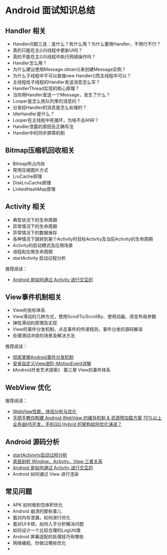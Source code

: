 
# Android 面试知识总结

## Handler 相关

- Handler问题三连：是什么？有什么用？为什么要用Handler，不用行不行？
- 真的只能在主(UI)线程中更新UI吗？
- 真的不能在主(UI)线程中执行网络操作吗？
- Handler怎么用？
- 为什么建议使用Message.obtain()来创建Message实例？
- 为什么子线程中不可以直接new Handler()而主线程中可以？
- 主线程给子线程的Handler发送消息怎么写？
- HandlerThread实现的核心原理？
- 当你用Handler发送一个Message，发生了什么？
- Looper是怎么拣队列里的消息的？
- 分发给Handler的消息是怎么处理的？
- IdleHandler是什么？
- Looper在主线程中死循环，为啥不会ANR？
- Handler泄露的原因及正确写法
- Handler中的同步屏障机制

## Bitmap压缩机回收相关

- Bitmap所占内存
- 常用压缩图片方式
- LruCache原理
- DiskLruCache原理
- LinkedHashMap原理

## Activity 相关

- 典型状况下的生命周期
- 异常情况下的生命周期
- 异常情况下的数据保存
- 各种情况下跳转到某个Activity时目标Activity及当前Activity的生命周期
- Activity的启动模式及应用场景
- 进程和应用生命周期
- startActivity 启动过程分析
  
推荐阅读：

- [Android 是如何通过 Activity 进行交互的](/Android/Android是如何通过Activity进行交互的.md)

## View事件机制相关

- View的坐标体系
- View滑动的几种方式，使用ScrollTo/ScrollBy、使用动画、改变布局参数
- 弹性滑动的原理及实现
- View的事件分发机制，点击事件的传递规则，事件分发的源码解读
- 处理滑动冲突的场景及解决方法

推荐阅读：

- [彻底掌握Android事件分发机制](/Android/彻底掌握Android事件分发机制.md)
- [安卓自定义View进阶-MotionEvent详解](https://www.gcssloop.com/customview/motionevent)
- 《Android开发艺术探索》 第三章 View的事件体系

## WebView 优化

推荐阅读：

- [WebView性能、体验分析与优化](https://tech.meituan.com/2017/06/09/webviewperf.html)
- [手把手教你构建 Android WebView 的缓存机制 & 资源预加载方案](https://blog.csdn.net/carson_ho/article/details/71402764- )
[70%以上业务由H5开发，手机QQ Hybrid 的架构如何优化演进？](https://mp.weixin.qq.com/s/evzDnTsHrAr2b9jcevwBzA)

## Android 源码分析

- [startActivivty启动过程分析](/Android/startActivivty启动过程分析.md)
- [底层剖析 Window、Activity、View 三者关系](/Android/底层剖析Window、Activity、View的关系.md)
- [Android 是如何通过 Activity 进行交互的](/Android/Android是如何通过Activity进行交互的.md)
- Android 如何通过 View 进行渲染

## 常见问题

- APK 如何做到包体积优化
- Android 崩溃的那些事儿
- 面对内存泄漏，如何进行优化
- 面对UI卡顿，如何入手分析解决问题
- 如何设计一个比较合理的LogUtil类
- Android 屏幕适配的处理技巧有哪些
- 网络编程，你做过哪些优化
- 
